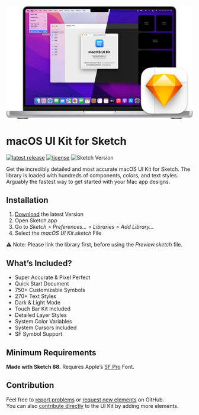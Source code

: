 ![Preview](/.images/repo-banner.png)

# macOS UI Kit for Sketch
[![latest release](https://img.shields.io/github/release/alexkaessner/macOS-UI-Kit.svg)](https://github.com/alexkaessner/macOS-UI-Kit/releases/latest) [![license](https://img.shields.io/github/license/alexkaessner/macOS-UI-Kit.svg)](https://github.com/alexkaessner/macOS-UI-Kit/blob/master/LICENSE) ![Sketch Version](https://img.shields.io/badge/Sketch-v88%20or%20newer-f7b500?logo=sketch)

Get the incredibly detailed and most accurate macOS UI Kit for Sketch. The library is loaded with hundreds of components, colors, and text styles. Arguably the fastest way to get started with your Mac app designs.

## Installation
1. [Download](https://github.com/alexkaessner/macOS-UI-Kit/releases/latest/download/macOS-UI-Kit.zip) the latest Version
2. Open Sketch.app
3. Go to _Sketch > Preferences… > Libraries > Add Library…_
4. Select the _macOS UI Kit.sketch_ File

⚠️ Note: Please link the library first, before using the _Preview.sketch_ file.

## What’s Included?
- Super Accurate & Pixel Perfect
- Quick Start Document
- 750+ Customizable Symbols
- 270+ Text Styles
- Dark & Light Mode
- Touch Bar Kit Included
- Detailed Layer Styles
- System Color Variables
- System Cursors Included
- SF Symbol Support

## Minimum Requirements
**Made with Sketch 88.** Requires Apple’s [SF Pro](https://developer.apple.com/fonts/) Font.

## Contribution
Feel free to [report problems](https://github.com/alexkaessner/macOS-UI-Kit/issues) or [request new elements](https://github.com/alexkaessner/macOS-UI-Kit/discussions) on GitHub.  
You can also [contribute directly](https://github.com/alexkaessner/macOS-UI-Kit/wiki/Contribute) to the UI Kit by adding more elements.